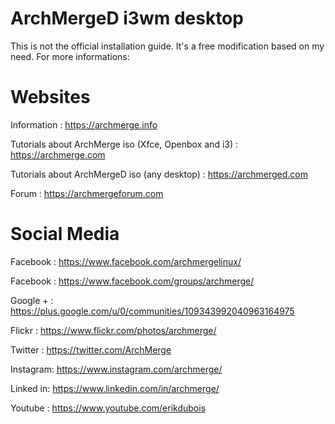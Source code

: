 # ArchMergeD i3wm desktop

This is not the official installation guide.
It's a free modification based on my need.
For more informations:


# Websites

Information : https://archmerge.info

Tutorials about ArchMerge iso (Xfce, Openbox and i3) : https://archmerge.com

Tutorials about ArchMergeD iso (any desktop) : https://archmerged.com

Forum : https://archmergeforum.com


# Social Media

Facebook : https://www.facebook.com/archmergelinux/

Facebook : https://www.facebook.com/groups/archmerge/

Google + : https://plus.google.com/u/0/communities/109343992040963164975

Flickr   : https://www.flickr.com/photos/archmerge/

Twitter  : https://twitter.com/ArchMerge

Instagram: https://www.instagram.com/archmerge/

Linked in: https://www.linkedin.com/in/archmerge/

Youtube  : https://www.youtube.com/erikdubois
